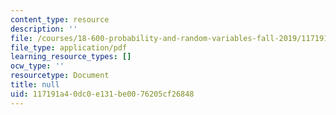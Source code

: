 ```yaml
---
content_type: resource
description: ''
file: /courses/18-600-probability-and-random-variables-fall-2019/117191a40dc0e131be0076205cf26848_MIT18_600F19_lec14.pdf
file_type: application/pdf
learning_resource_types: []
ocw_type: ''
resourcetype: Document
title: null
uid: 117191a4-0dc0-e131-be00-76205cf26848
---
```

